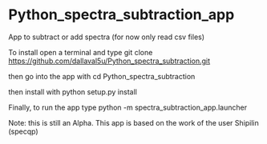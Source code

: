 # Python_spectra_subtraction_app
App to subtract or add spectra (for now only read csv files)

To install open a terminal and type git clone https://github.com/dallaval5u/Python_spectra_subtraction.git

then go into the app with cd Python_spectra_subtraction

then install with python setup.py install

Finally, to run the app type python -m spectra_subtraction_app.launcher

Note: this is still an Alpha. This app is based on the work of the user Shipilin (specqp)
